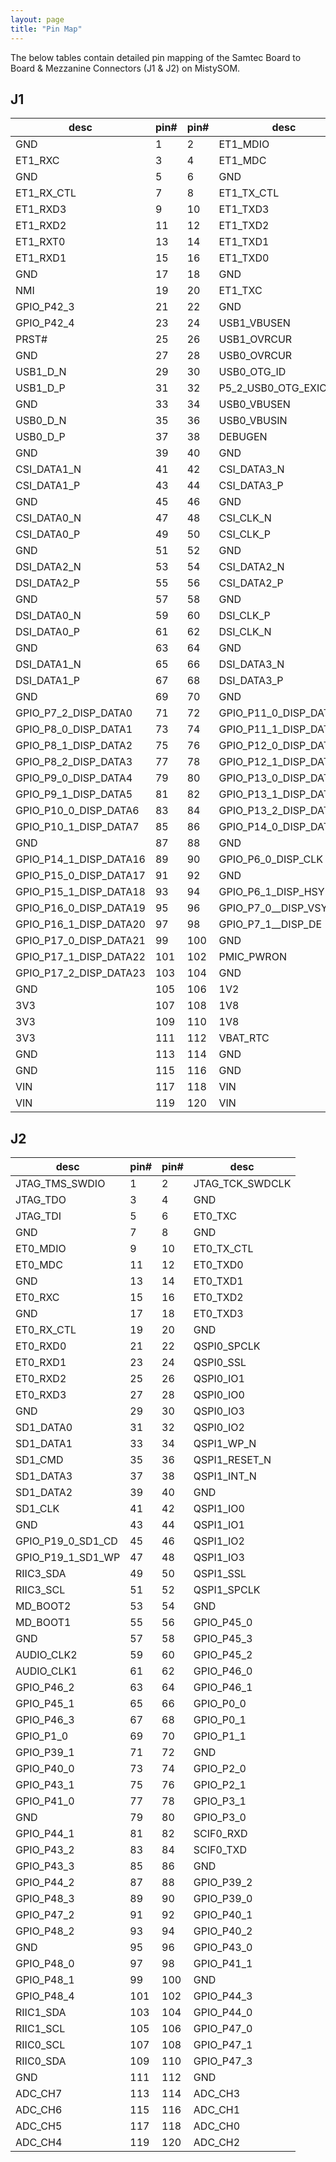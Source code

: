 ```yaml
---
layout: page
title: "Pin Map"
---
```


The below tables contain detailed pin mapping of the Samtec Board to Board & Mezzanine Connectors (J1 & J2) on MistySOM.

## J1
| desc                   | pin# | pin# | desc                   |
| ---------------------- | ---- | ---- | ---------------------- |
| GND                    | 1    | 2    | ET1_MDIO               |
| ET1_RXC                | 3    | 4    | ET1_MDC                |
| GND                    | 5    | 6    | GND                    |
| ET1_RX_CTL             | 7    | 8    | ET1_TX_CTL             |
| ET1_RXD3               | 9    | 10   | ET1_TXD3               |
| ET1_RXD2               | 11   | 12   | ET1_TXD2               |
| ET1_RXT0               | 13   | 14   | ET1_TXD1               |
| ET1_RXD1               | 15   | 16   | ET1_TXD0               |
| GND                    | 17   | 18   | GND                    |
| NMI                    | 19   | 20   | ET1_TXC                |
| GPIO_P42_3             | 21   | 22   | GND                    |
| GPIO_P42_4             | 23   | 24   | USB1_VBUSEN            |
| PRST#                  | 25   | 26   | USB1_OVRCUR            |
| GND                    | 27   | 28   | USB0_OVRCUR            |
| USB1_D_N               | 29   | 30   | USB0_OTG_ID            |
| USB1_D_P               | 31   | 32   | P5_2_USB0_OTG_EXICEN   |
| GND                    | 33   | 34   | USB0_VBUSEN            |
| USB0_D_N               | 35   | 36   | USB0_VBUSIN            |
| USB0_D_P               | 37   | 38   | DEBUGEN                |
| GND                    | 39   | 40   | GND                    |
| CSI_DATA1_N            | 41   | 42   | CSI_DATA3_N            |
| CSI_DATA1_P            | 43   | 44   | CSI_DATA3_P            |
| GND                    | 45   | 46   | GND                    |
| CSI_DATA0_N            | 47   | 48   | CSI_CLK_N              |
| CSI_DATA0_P            | 49   | 50   | CSI_CLK_P              |
| GND                    | 51   | 52   | GND                    |
| DSI_DATA2_N            | 53   | 54   | CSI_DATA2_N            |
| DSI_DATA2_P            | 55   | 56   | CSI_DATA2_P            |
| GND                    | 57   | 58   | GND                    |
| DSI_DATA0_N            | 59   | 60   | DSI_CLK_P              |
| DSI_DATA0_P            | 61   | 62   | DSI_CLK_N              |
| GND                    | 63   | 64   | GND                    |
| DSI_DATA1_N            | 65   | 66   | DSI_DATA3_N            |
| DSI_DATA1_P            | 67   | 68   | DSI_DATA3_P            |
| GND                    | 69   | 70   | GND                    |
| GPIO_P7_2_DISP_DATA0   | 71   | 72   | GPIO_P11_0_DISP_DATA8  |
| GPIO_P8_0_DISP_DATA1   | 73   | 74   | GPIO_P11_1_DISP_DATA9  |
| GPIO_P8_1_DISP_DATA2   | 75   | 76   | GPIO_P12_0_DISP_DATA10 |
| GPIO_P8_2_DISP_DATA3   | 77   | 78   | GPIO_P12_1_DISP_DATA11 |
| GPIO_P9_0_DISP_DATA4   | 79   | 80   | GPIO_P13_0_DISP_DATA12 |
| GPIO_P9_1_DISP_DATA5   | 81   | 82   | GPIO_P13_1_DISP_DATA13 |
| GPIO_P10_0_DISP_DATA6  | 83   | 84   | GPIO_P13_2_DISP_DATA14 |
| GPIO_P10_1_DISP_DATA7  | 85   | 86   | GPIO_P14_0_DISP_DATA15 |
| GND                    | 87   | 88   | GND                    |
| GPIO_P14_1_DISP_DATA16 | 89   | 90   | GPIO_P6_0_DISP_CLK     |
| GPIO_P15_0_DISP_DATA17 | 91   | 92   | GND                    |
| GPIO_P15_1_DISP_DATA18 | 93   | 94   | GPIO_P6_1_DISP_HSYNC   |
| GPIO_P16_0_DISP_DATA19 | 95   | 96   | GPIO_P7_0__DISP_VSYNC  |
| GPIO_P16_1_DISP_DATA20 | 97   | 98   | GPIO_P7_1__DISP_DE     |
| GPIO_P17_0_DISP_DATA21 | 99   | 100  | GND                    |
| GPIO_P17_1_DISP_DATA22 | 101  | 102  | PMIC_PWRON             |
| GPIO_P17_2_DISP_DATA23 | 103  | 104  | GND                    |
| GND                    | 105  | 106  | 1V2                    |
| 3V3                    | 107  | 108  | 1V8                    |
| 3V3                    | 109  | 110  | 1V8                    |
| 3V3                    | 111  | 112  | VBAT_RTC               |
| GND                    | 113  | 114  | GND                    |
| GND                    | 115  | 116  | GND                    |
| VIN                    | 117  | 118  | VIN                    |
| VIN                    | 119  | 120  | VIN                    |

## J2
| desc              | pin# | pin# | desc            |
| ----------------- | ---- | ---- | --------------- |
| JTAG_TMS_SWDIO    | 1    | 2    | JTAG_TCK_SWDCLK |
| JTAG_TDO          | 3    | 4    | GND             |
| JTAG_TDI          | 5    | 6    | ET0_TXC         |
| GND               | 7    | 8    | GND             |
| ET0_MDIO          | 9    | 10   | ET0_TX_CTL      |
| ET0_MDC           | 11   | 12   | ET0_TXD0        |
| GND               | 13   | 14   | ET0_TXD1        |
| ET0_RXC           | 15   | 16   | ET0_TXD2        |
| GND               | 17   | 18   | ET0_TXD3        |
| ET0_RX_CTL        | 19   | 20   | GND             |
| ET0_RXD0          | 21   | 22   | QSPI0_SPCLK     |
| ET0_RXD1          | 23   | 24   | QSPI0_SSL       |
| ET0_RXD2          | 25   | 26   | QSPI0_IO1       |
| ET0_RXD3          | 27   | 28   | QSPI0_IO0       |
| GND               | 29   | 30   | QSPI0_IO3       |
| SD1_DATA0         | 31   | 32   | QSPI0_IO2       |
| SD1_DATA1         | 33   | 34   | QSPI1_WP_N      |
| SD1_CMD           | 35   | 36   | QSPI1_RESET_N   |
| SD1_DATA3         | 37   | 38   | QSPI1_INT_N     |
| SD1_DATA2         | 39   | 40   | GND             |
| SD1_CLK           | 41   | 42   | QSPI1_IO0       |
| GND               | 43   | 44   | QSPI1_IO1       |
| GPIO_P19_0_SD1_CD | 45   | 46   | QSPI1_IO2       |
| GPIO_P19_1_SD1_WP | 47   | 48   | QSPI1_IO3       |
| RIIC3_SDA         | 49   | 50   | QSPI1_SSL       |
| RIIC3_SCL         | 51   | 52   | QSPI1_SPCLK     |
| MD_BOOT2          | 53   | 54   | GND             |
| MD_BOOT1          | 55   | 56   | GPIO_P45_0      |
| GND               | 57   | 58   | GPIO_P45_3      |
| AUDIO_CLK2        | 59   | 60   | GPIO_P45_2      |
| AUDIO_CLK1        | 61   | 62   | GPIO_P46_0      |
| GPIO_P46_2        | 63   | 64   | GPIO_P46_1      |
| GPIO_P45_1        | 65   | 66   | GPIO_P0_0       |
| GPIO_P46_3        | 67   | 68   | GPIO_P0_1       |
| GPIO_P1_0         | 69   | 70   | GPIO_P1_1       |
| GPIO_P39_1        | 71   | 72   | GND             |
| GPIO_P40_0        | 73   | 74   | GPIO_P2_0       |
| GPIO_P43_1        | 75   | 76   | GPIO_P2_1       |
| GPIO_P41_0        | 77   | 78   | GPIO_P3_1       |
| GND               | 79   | 80   | GPIO_P3_0       |
| GPIO_P44_1        | 81   | 82   | SCIF0_RXD       |
| GPIO_P43_2        | 83   | 84   | SCIF0_TXD       |
| GPIO_P43_3        | 85   | 86   | GND             |
| GPIO_P44_2        | 87   | 88   | GPIO_P39_2      |
| GPIO_P48_3        | 89   | 90   | GPIO_P39_0      |
| GPIO_P47_2        | 91   | 92   | GPIO_P40_1      |
| GPIO_P48_2        | 93   | 94   | GPIO_P40_2      |
| GND               | 95   | 96   | GPIO_P43_0      |
| GPIO_P48_0        | 97   | 98   | GPIO_P41_1      |
| GPIO_P48_1        | 99   | 100  | GND             |
| GPIO_P48_4        | 101  | 102  | GPIO_P44_3      |
| RIIC1_SDA         | 103  | 104  | GPIO_P44_0      |
| RIIC1_SCL         | 105  | 106  | GPIO_P47_0      |
| RIIC0_SCL         | 107  | 108  | GPIO_P47_1      |
| RIIC0_SDA         | 109  | 110  | GPIO_P47_3      |
| GND               | 111  | 112  | GND             |
| ADC_CH7           | 113  | 114  | ADC_CH3         |
| ADC_CH6           | 115  | 116  | ADC_CH1         |
| ADC_CH5           | 117  | 118  | ADC_CH0         |
| ADC_CH4           | 119  | 120  | ADC_CH2         |
